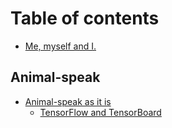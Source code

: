 # Table of contents

* [Me, myself and I.](README.md)

## Animal-speak

* [Animal-speak as it is](animal-speak-1/animal-speak/README.md)
  * [TensorFlow and TensorBoard](animal-speak-1/animal-speak/tensorflow-and-tensorboard.md)

